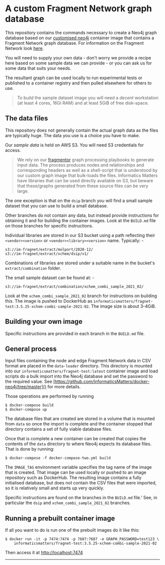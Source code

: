 # A custom Fragment Network graph database
This repository contains the commands necessary to create a Neo4j graph
database based on our [customised neo4j] container image that contains a
Fragment Network graph database. For information on the Fragment Network
look [here](https://fragnet.informaticsmatters.com/).

You will need to supply your own data - don't worry we provide
a recipe here based on some sample data we can provide - or you can ask
us for some data that suits your needs.

The resultant graph can be used locally to run experimental tests or
published to a container registry and then pulled elsewhere for others to use.

>   To build the sample dataset image you will need a _decent_ workstation
(at least 4 cores, 16Gi RAM) and at least 5GiB of free disk-space.

## The data files
This repository does not generally contain the actual graph data as the files are
typically huge. The data you use is a choice you have to make.

Our _sample data_ is held on AWS S3. You will need S3 credentials for access.

>   We rely on our [fragmentor] graph processing playbooks to generate input
data. The process produces nodes and relationships and corresponding
headers as well as a shell-script that is understood by our custom graph
image that bulk-loads the files. Informatics Matters have libraries that
can be used directly available on S3, but beware that these/graphs
generated from these source files can be very large.

The one exception is that on the `dsip` branch you will find a small sample dataset
that you can use to build a small database.

Other branches do not contain any data, but instead provide instructions for
obtaining it and for building the container images. Look at the `BUILD.md` file
on those branches for specific instructions.

Individual libraries are stored in our S3 bucket using a path
reflecting their `<vendor><version>` or `<vendor><library><version>`
name. Typically: -

    s3://im-fragnet/extract/molport/2020-12/
    s3://im-fragnet/extract/xchem/dsip/v1/

Combinations of libraries are stored under a suitable name in the bucket's
`extract/combination` folder.

The small sample dataset can be found at: -

    s3://im-fragnet/extract/combination/xchem_combi_sample_2021_02/

Look at the `xchem_combi_sample_2021_02` branch for instructions on building this.
The image is pushed to DockerHub as
`informaticsmatters/fragnet-test:3.5.25-xchem-combi-sample-2021-02`.
The image size is about 3-4GiB.

## Building your own image
Specific instructions are provided in each branch in the `BUILD.md` file.

## General process

Input files containing the node and edge Fragment Network data in CSV format
are placed in the `data-loader` directory.
This directory is mounted into our `informaticsmatters/fragnet-test:latest` container
image and load scripts do a bulk import into the Neo4j database and set the password
to the required value. See [https://github.com/InformaticsMatters/docker-neo4j/tree/master]()
for more details.

Those operations are performed by running

    $ docker-compose build
    $ docker-compose up

The database files that are created are stored in a volume that is mounted from
`data` so once the import is complete and the container stopped that directory
contains a set of fully viable database files.

Once that is complete a new container can be created that
copies the contents of the `data` directory to where Neo4j expects its database
files. That is done by running:

    $ docker-compose -f docker-compose-two.yml build

The `IMAGE_TAG` environment variable specifies the tag name of the image that is
created. That image can be used locally or pushed to an image repository such as
DockerHub. The resulting image contains a fully initialised database, but does not
contain the CSV files that were imported, so it is relatively small and starts up
very quickly.

Specific instructions are found on the branches in the `BUILD.md` file.'
See, in particular the `dsip` and `xchem_combi_sample_2021_02` branches.

## Running a prebuilt container image
If all you want to do is run one of the prebuilt images do it like this:

    $ docker run -it -p 7474:7474 -p 7687:7687 -e GRAPH_PASSWORD=test123 \
        informaticsmatters/fragnet-test:3.5.25-xchem-combi-sample-2021-02

Then access it at [http://localhost:7474]()

---

[aws cli]: https://pypi.org/project/awscli/
[xchem]: https://www.diamond.ac.uk/industry/Techniques-Available/Integrated-Structural-Biology/Fragment-Screening---XChem/Fragment-Libraries.html
[chemspace]: https://chem-space.com
[customised neo4j]: https://github.com/InformaticsMatters/docker-neo4j
[fragmentor]: https://github.com/InformaticsMatters/fragmentor
